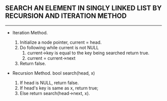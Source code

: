 ## SEARCH AN ELEMENT IN SINGLY LINKED LIST BY RECURSION AND ITERATION METHOD
___

- Iteration Method. 
    1. Initialize a node pointer, current = head.
    2. Do following while current is not NULL
        1. current->key is equal to the key being searched return true.
        2. current = current->next
    3. Return false.

- Recursion Method.
    bool search(head, x)
    1. If head is NULL, return false.
    2. If head's key is same as x, return true;
    3. Else return search(head->next, x).

    